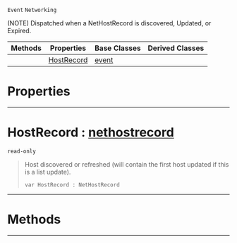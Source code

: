  `Event` `Networking`



(NOTE) Dispatched when a NetHostRecord is discovered, Updated, or Expired.

|Methods|Properties|Base Classes|Derived Classes|
|---|---|---|---|
| |[ HostRecord](https://github.com/zeroengineteam/ZeroDocs/blob/master/code_reference/class_reference/nethostrecordevent.markdown#hostrecord-zero-engine-d)|[event](https://github.com/zeroengineteam/ZeroDocs/blob/master/code_reference/class_reference/event.markdown)| |


 #  Properties


---  
 #  HostRecord : [nethostrecord](https://github.com/zeroengineteam/ZeroDocs/blob/master/code_reference/class_reference/nethostrecord.markdown)

 `read-only`

> Host discovered or refreshed (will contain the first host updated if this is a list update).
> ``` lang=cpp, name=Nada
> var HostRecord : NetHostRecord


---  
 #  Methods


---  
 

 